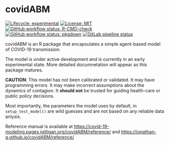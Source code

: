 
# covidABM

<!-- badges: start -->
[![Lifecycle: experimental](https://img.shields.io/badge/lifecycle-experimental-orange.svg)](https://www.tidyverse.org/lifecycle/#experimental)
[![License: MIT](https://img.shields.io/badge/License-MIT-blue.svg)](https://opensource.org/licenses/MIT)
[![GitHub workflow status: R-CMD-check](https://github.com/jonathan-g/covidABM/workflows/R-CMD-check/badge.svg)](https://github.com/jonathan-g/covidABM/commits/master)
[![GitHub workflow status: pkgdown](https://github.com/jonathan-g/covidABM/workflows/pkgdown/badge.svg)](https://github.com/jonathan-g/covidABM/commits/master)
[![GitLab pipeline status](https://gitlab.jgilligan.org/covid-19-modeling/covidABM/badges/master/pipeline.svg)](https://gitlab.jgilligan.org/covid-19-modeling/covidABM/-/commits/master)
<!-- badges: end -->

covidABM is an R package that encapsulates a simple agent-based model of 
COVID-19 transmission.

The model is under active development and is currently in an early experimental
state. More detailed documnetation will appear as this package matures.

**CAUTION**: This model has not been calibrated or validated. It may have 
programming errors. It may make incorrect assumptions about the dynamics of
contagion. It **should not** be trusted for guiding health-care or public 
policy decisions.

Most importantly, the parameters the model uses by default, in 
`setup_test_model()` are wild guesses and are not based on any reliable 
data anlysis. 

Reference manual is available at 
<https://covid-19-modeling.pages.jgilligan.org/covidABM/reference/>
and
<https://jonathan-g.github.io/covidABM/reference/>
